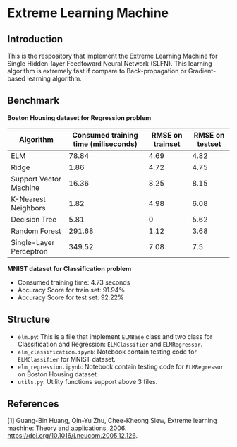 # Extreme Learning Machine

## Introduction
This is the respository that implement the Extreme Learning Machine for Single Hidden-layer Feedfoward Neural Network (SLFN). This learning algorithm is extremely fast if compare to Back-propagation or Gradient-based learning algorithm.

## Benchmark

**Boston Housing dataset for Regression problem**

|Algorithm|Consumed training time (miliseconds)|RMSE on trainset|RMSE on testset|
|---|---|---|---|
|ELM|78.84|4.69|4.82|
|Ridge|1.86|4.72|4.75|
|Support Vector Machine|16.36|8.25|8.15|
|K-Nearest Neighbors|1.82|4.98|6.08|
|Decision Tree|5.81|0|5.62|
|Random Forest|291.68|1.12|3.68|
|Single-Layer Perceptron|349.52|7.08|7.5|


**MNIST dataset for Classification problem**
- Consumed training time: 4.73 seconds
- Accuracy Score for train set: 91.94%
- Accuracy Score for test set: 92.22%

## Structure
- `elm.py`: This is a file that implement `ELMBase` class and two class for Classification and Regression: `ELMClassifier` and `ELMRegressor`.
- `elm_classification.ipynb`: Notebook contain testing code for `ELMClassifier` for MNIST dataset.
- `elm_regression.ipynb`: Notebook contain testing code for `ELMRegressor` on Boston Housing dataset.
- `utils.py`: Utility functions support above 3 files.

## References

[1] Guang-Bin Huang, Qin-Yu Zhu, Chee-Kheong Siew, Extreme learning machine: Theory and applications, 2006. https://doi.org/10.1016/j.neucom.2005.12.126.